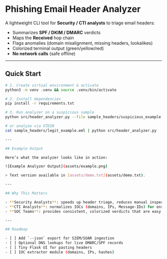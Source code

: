 # Phishing Email Header Analyzer

A lightweight CLI tool for **Security / CTI analysts** to triage email headers:

- Summarizes **SPF / DKIM / DMARC** verdicts  
- Maps the **Received** hop chain  
- Flags anomalies (domain misalignment, missing headers, lookalikes)  
- Colorized terminal output (green/yellow/red)  
- **No network calls** (safe offline)

---

## Quick Start

```bash
# 1. Create virtual environment & activate
python3 -m venv .venv && source .venv/bin/activate

# 2. Install dependencies
pip install -r requirements.txt

# 3. Run analyzer on a suspicious sample
python src/header_analyzer.py --file sample_headers/suspicious_example.eml

# or analyze via STDIN
cat sample_headers/legit_example.eml | python src/header_analyzer.py

---

## Example Output

Here’s what the analyzer looks like in action:

![Example Analyzer Output](assets/example.png)

> Text version available in [assets/demo.txt](assets/demo.txt).

---

## Why This Matters

- **Security Analysts**: speeds up header triage, reduces manual inspection time.  
- **CTI Analysts**: normalizes IOCs (domains, IPs, Message-IDs) for enrichment & threat tagging.  
- **SOC Teams**: provides consistent, colorized verdicts that are easy to share in tickets.  

---

## Roadmap

- [ ] Add `--json` export for SIEM/SOAR ingestion  
- [ ] Optional DNS lookups for live DMARC/SPF records  
- [ ] Tiny Flask UI for pasting headers  
- [ ] IOC extractor module (domains, IPs, hashes)  

